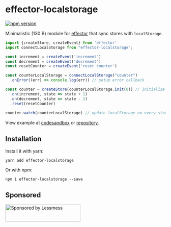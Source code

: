 # effector-localstorage

[![npm version](https://img.shields.io/npm/v/effector-localstorage.svg)](https://www.npmjs.com/package/effector-localstorage)

Minimalistic (130 B) module for [effector](https://github.com/zerobias/effector) that sync stores with `localStorage`.

```javascript
import {createStore, createEvent} from 'effector'
import connectLocalStorage from "effector-localstorage";

const increment = createEvent('increment')
const decrement = createEvent('decrement')
const resetCounter = createEvent('reset counter')

const counterLocalStorage = connectLocalStorage("counter")
  .onError((err) => console.log(err)) // setup error callback

const counter = createStore(counterLocalStorage.init(0)) // initialize store with localStorage value
  .on(increment, state => state + 1)
  .on(decrement, state => state - 1)
  .reset(resetCounter)
  
counter.watch(counterLocalStorage) // update localStorage on every store change
```
View example at [codesandbox](https://codesandbox.io/s/effector-localstorage-85czp) or [repository](/example).

## Installation

Install it with yarn:

```
yarn add effector-localstorage
```

Or with npm:

```
npm i effector-localstorage --save
``` 

## Sponsored

<a href="https://lessmess.agency/?utm_source=effector-localstorage">
  <img src="https://lessmess.agency/badges/sponsored_by_lessmess.svg"
       alt="Sponsored by Lessmess" width="236" height="54">
</a>
